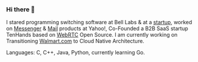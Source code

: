 ### Hi there 👋

I stared programming switching software at Bell Labs & at a [startup](https://www.linkedin.com/company/sylantro-systems/about/), worked on [Messenger](https://en.wikipedia.org/wiki/Yahoo!_Messenger) & [Mail](https://en.wikipedia.org/wiki/Yahoo!_Mail) products at Yahoo!, Co-Founded a B2B SaaS startup TenHands based on [WebRTC](https://webrtc.org/) Open Source. I am currently working on Transitioning [Walmart.com](https://www.walmart.com/) to Cloud Native Architecture.

Languages: C, C++, Java, Python, currently learning Go.

<!--
**ankumar/ankumar** is a ✨ _special_ ✨ repository because its `README.md` (this file) appears on your GitHub profile.

Here are some ideas to get you started:

- 🔭 I’m currently working on ...
- 🌱 I’m currently learning ...
- 👯 I’m looking to collaborate on ...
- 🤔 I’m looking for help with ...
- 💬 Ask me about ...
- 📫 How to reach me: ...
- 😄 Pronouns: ...
- ⚡ Fun fact: ...
-->
